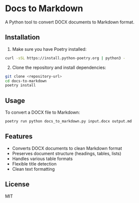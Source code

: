 # Docs to Markdown

A Python tool to convert DOCX documents to Markdown format.

## Installation

1. Make sure you have Poetry installed:
```bash
curl -sSL https://install.python-poetry.org | python3 -
```

2. Clone the repository and install dependencies:
```bash
git clone <repository-url>
cd docs-to-markdown
poetry install
```

## Usage

To convert a DOCX file to Markdown:

```bash
poetry run python docs_to_markdown.py input.docx output.md
```

## Features

- Converts DOCX documents to clean Markdown format
- Preserves document structure (headings, tables, lists)
- Handles various table formats
- Flexible title detection
- Clean text formatting

## License

MIT 